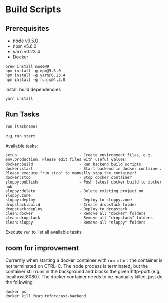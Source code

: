 # Build Scripts

## Prerequisites

* node v9.5.0
* npm v5.6.0
* yarn v0.23.4
* Docker

```
brew install node@9
npm install -g npm@5.6.0
npm install -g yarn@0.23.4
npm install -g runjs@4.3.0
```

install build dependencies
```
yarn install
```

## Run Tasks

`run [taskname]`

e.g. `run start`

Available tasks:
```
setup                           - Create environment files, e.g. env.production. Please edit files with useful values!
docker:build                    - Run backend build scripts
docker:start                    - Start backend in docker container. Please execute "run stop" to manually stop the container!
docker:stop                     - Stop docker container
sloppy:publish                  - Push latest docker build to docker hub
sloppy:delete                   - Delete existing project on sloppy.zone
sloppy:deploy                   - Deploy to sloppy.zone
dropstack:build                 - Create dropstack folder
dropstack:deploy                - Deploy to dropstack
clean:docker                    - Remove all "docker" folders
clean:dropstack                 - Remove all "dropstack" folders
clean:sloppy                    - Remove all "sloppy" folders
```

Execute `run` to list all available tasks


## room for improvement

Currently when starting a docker container with `run start` the container is not terminated on CTRL-C. The node process is terminated, but the container still runs in the background and blocks the given http-port (e.g. localhost:8080).
The docker container needs to be manually killed, just do the following:
```
docker ps
docker kill featureforecast-backend
```
